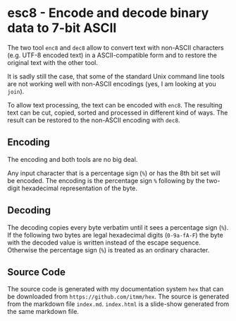 # esc8 - Encode and decode binary data to 7-bit ASCII

The two tool `enc8` and `dec8` allow to convert text with non-ASCII
characters (e.g. UTF-8 encoded text) in a ASCII-compatible form and to
restore the original text with the other tool.

It is sadly still the case, that some of the standard Unix command line
tools are not working well with non-ASCII encodings (yes, I am looking at
you `join`).

To allow text processing, the text can be encoded with `enc8`. The
resulting text can be cut, copied, sorted and processed in different kind
of ways. The result can be restored to the non-ASCII encoding with
`dec8`.

## Encoding

The encoding and both tools are no big deal.

Any input character that is a percentage sign (`%`) or has the 8th bit
set will be encoded. The encoding is the percentage sign `%` following by
the two-digit hexadecimal representation of the byte.

## Decoding

The decoding copies every byte verbatim until it sees a percentage sign
(`%`). If the following two bytes are legal hexadecimal digits
(`0-9a-fA-F`) the byte with the decoded value is written instead of the
escape sequence. Otherwise the percentage sign (`%`) is treated as an
ordinary character.

## Source Code

The source code is generated with my documentation system `hex` that can
be downloaded from `https://github.com/itmm/hex`. The source is generated
from the markdown file `index.md`. `index.html` is a slide-show generated
from the same markdown file.

